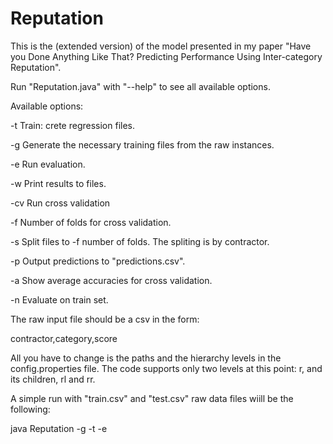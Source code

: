 Reputation
==========

This is the (extended version) of the model presented in my paper "Have you Done Anything Like That? Predicting Performance Using Inter-category Reputation". 


Run "Reputation.java" with "--help" to see all available options. 

Available options:

-t		   	Train: crete regression files. 

-g 			Generate the necessary training files from the raw instances.  

-e			Run evaluation. 

-w			Print results to files.  

-cv			Run cross validation

-f			Number of folds for cross validation.

-s			Split files to -f number of folds. The spliting is by contractor.

-p	 		Output predictions to "predictions.csv". 

-a			Show average accuracies for cross validation.

-n			Evaluate on train set.

The raw input file should be a csv in the form:

contractor,category,score 

All you have to change is the paths and the hierarchy levels in the config.properties file.
The code supports only two levels at this point: r, and its children, rl and rr.

A simple run with "train.csv" and "test.csv" raw data files wiill be the following:

java Reputation -g -t -e 


